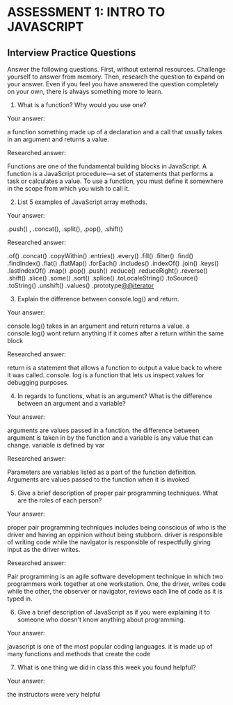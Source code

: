 # ASSESSMENT 1: INTRO TO JAVASCRIPT
## Interview Practice Questions

Answer the following questions. First, without external resources. Challenge yourself to answer from memory. Then, research the question to expand on your answer. Even if you feel you have answered the question completely on your own, there is always something more to learn.   

1. What is a function? Why would you use one?

  Your answer: 
  
  a function something made up of a declaration and a call that usually takes in an argument and returns a value. 
  
  Researched answer:
  
  Functions are one of the fundamental building blocks in JavaScript. A function is a JavaScript procedure—a set of statements that performs a task or calculates a value. To use a function, you must define it somewhere in the scope from which you wish to call it.



2. List 5 examples of JavaScript array methods.

  Your answer:
  
  .push() , .concat(), .split(), .pop(), .shift()
  

  Researched answer:

.of()
.concat()
.copyWithin()
.entries()
.every()
.fill()
.filter()
.find()
.findIndex()
.flat()
.flatMap()
.forEach()
.includes()
.indexOf()
.join()
.keys()
.lastIndexOf()
.map()
.pop()
.push()
.reduce()
.reduceRight()
.reverse()
.shift()
.slice()
.some()
.sort()
.splice()
.toLocaleString()
.toSource()
.toString()
.unshift()
.values()
.prototype[@@iterator]()



3. Explain the difference between console.log() and return.

  Your answer: 
  
  console.log() takes in an argument and return returns a value. a console.log() wont return anything if it comes after a return within the same block

  Researched answer:
  
  return is a statement that allows a function to output a value back to where it was called. console. log is a function that lets us inspect values for debugging purposes.



4. In regards to functions, what is an argument? What is the difference between an argument and a variable?

  Your answer:
  
  arguments are values passed in a function. the difference between argument is taken in by the function and a variable is any value that can change. variable is defined by var

  Researched answer:
  
  
 Parameters are variables listed as a part of the function definition. Arguments are values passed to the function when it is invoked


5. Give a brief description of proper pair programming techniques. What are the roles of each person?

  Your answer: 
  
  proper pair programming techniques includes being conscious of who is the driver and having an oppinion without being stubborn. driver is responsible of writing code while the navigator is responsible of respectfully giving input as the driver writes.


  Researched answer:
  
  
  Pair programming is an agile software development technique in which two programmers work together at one workstation. One, the driver, writes code while the other, the observer or navigator, reviews each line of code as it is typed in.



6. Give a brief description of JavaScript as if you were explaining it to someone who doesn't know anything about programming.

  Your answer: 
  
  javascript is one of the most popular coding languages. it is made up of many functions and methods that create the code 


7. What is one thing we did in class this week you found helpful?  

  Your answer: 
  
  the instructors were very helpful 

